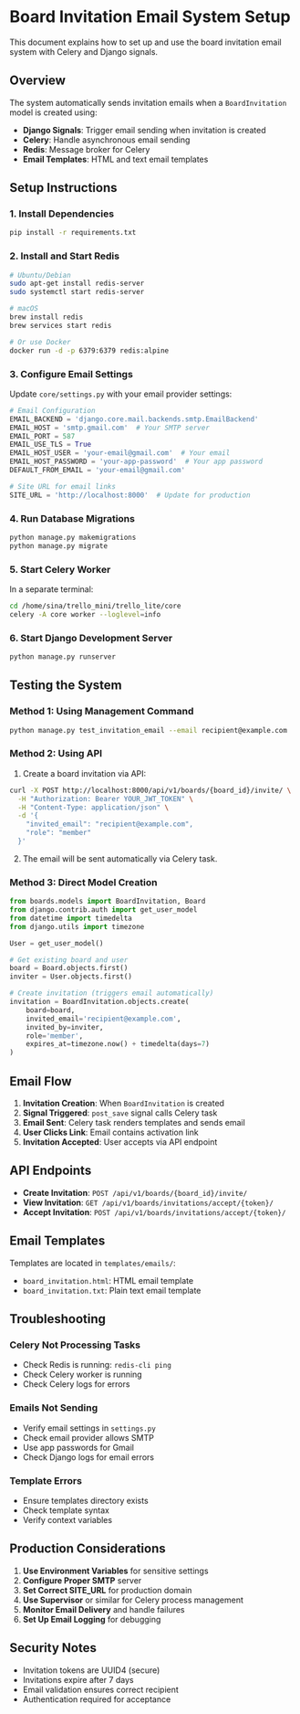 # Board Invitation Email System Setup

This document explains how to set up and use the board invitation email system with Celery and Django signals.

## Overview

The system automatically sends invitation emails when a `BoardInvitation` model is created using:
- **Django Signals**: Trigger email sending when invitation is created
- **Celery**: Handle asynchronous email sending
- **Redis**: Message broker for Celery
- **Email Templates**: HTML and text email templates

## Setup Instructions

### 1. Install Dependencies

```bash
pip install -r requirements.txt
```

### 2. Install and Start Redis

```bash
# Ubuntu/Debian
sudo apt-get install redis-server
sudo systemctl start redis-server

# macOS
brew install redis
brew services start redis

# Or use Docker
docker run -d -p 6379:6379 redis:alpine
```

### 3. Configure Email Settings

Update `core/settings.py` with your email provider settings:

```python
# Email Configuration
EMAIL_BACKEND = 'django.core.mail.backends.smtp.EmailBackend'
EMAIL_HOST = 'smtp.gmail.com'  # Your SMTP server
EMAIL_PORT = 587
EMAIL_USE_TLS = True
EMAIL_HOST_USER = 'your-email@gmail.com'  # Your email
EMAIL_HOST_PASSWORD = 'your-app-password'  # Your app password
DEFAULT_FROM_EMAIL = 'your-email@gmail.com'

# Site URL for email links
SITE_URL = 'http://localhost:8000'  # Update for production
```

### 4. Run Database Migrations

```bash
python manage.py makemigrations
python manage.py migrate
```

### 5. Start Celery Worker

In a separate terminal:

```bash
cd /home/sina/trello_mini/trello_lite/core
celery -A core worker --loglevel=info
```

### 6. Start Django Development Server

```bash
python manage.py runserver
```

## Testing the System

### Method 1: Using Management Command

```bash
python manage.py test_invitation_email --email recipient@example.com
```

### Method 2: Using API

1. Create a board invitation via API:
```bash
curl -X POST http://localhost:8000/api/v1/boards/{board_id}/invite/ \
  -H "Authorization: Bearer YOUR_JWT_TOKEN" \
  -H "Content-Type: application/json" \
  -d '{
    "invited_email": "recipient@example.com",
    "role": "member"
  }'
```

2. The email will be sent automatically via Celery task.

### Method 3: Direct Model Creation

```python
from boards.models import BoardInvitation, Board
from django.contrib.auth import get_user_model
from datetime import timedelta
from django.utils import timezone

User = get_user_model()

# Get existing board and user
board = Board.objects.first()
inviter = User.objects.first()

# Create invitation (triggers email automatically)
invitation = BoardInvitation.objects.create(
    board=board,
    invited_email='recipient@example.com',
    invited_by=inviter,
    role='member',
    expires_at=timezone.now() + timedelta(days=7)
)
```

## Email Flow

1. **Invitation Creation**: When `BoardInvitation` is created
2. **Signal Triggered**: `post_save` signal calls Celery task
3. **Email Sent**: Celery task renders templates and sends email
4. **User Clicks Link**: Email contains activation link
5. **Invitation Accepted**: User accepts via API endpoint

## API Endpoints

- **Create Invitation**: `POST /api/v1/boards/{board_id}/invite/`
- **View Invitation**: `GET /api/v1/boards/invitations/accept/{token}/`
- **Accept Invitation**: `POST /api/v1/boards/invitations/accept/{token}/`

## Email Templates

Templates are located in `templates/emails/`:
- `board_invitation.html`: HTML email template
- `board_invitation.txt`: Plain text email template

## Troubleshooting

### Celery Not Processing Tasks
- Check Redis is running: `redis-cli ping`
- Check Celery worker is running
- Check Celery logs for errors

### Emails Not Sending
- Verify email settings in `settings.py`
- Check email provider allows SMTP
- Use app passwords for Gmail
- Check Django logs for email errors

### Template Errors
- Ensure templates directory exists
- Check template syntax
- Verify context variables

## Production Considerations

1. **Use Environment Variables** for sensitive settings
2. **Configure Proper SMTP** server
3. **Set Correct SITE_URL** for production domain
4. **Use Supervisor** or similar for Celery process management
5. **Monitor Email Delivery** and handle failures
6. **Set Up Email Logging** for debugging

## Security Notes

- Invitation tokens are UUID4 (secure)
- Invitations expire after 7 days
- Email validation ensures correct recipient
- Authentication required for acceptance
